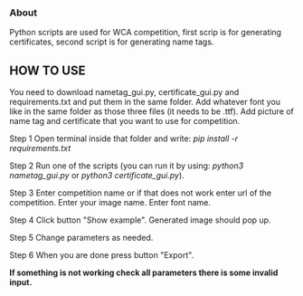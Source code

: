 ### About

Python scripts are used for WCA competition, first scrip is for generating certificates, second script is for generating name tags.

## HOW TO USE

You need to download nametag_gui.py, certificate_gui.py and requirements.txt and put them in the same folder.
Add whatever font you like in the same folder as those three files (it needs to be .ttf).
Add picture of name tag and certificate that you want to use for competition.

Step 1
Open terminal inside that folder and write:
  _pip install -r requirements.txt_

Step 2
Run one of the scripts
(you can run it by using:
  _python3 nametag_gui.py_
  or
  _python3 certificate_gui.py_).
  
Step 3
Enter competition name or if that does not work enter url of the competition.
Enter your image name.
Enter font name.

Step 4
Click button "Show example".
Generated image should pop up.

Step 5
Change parameters as needed.

Step 6
When you are done press button "Export".

**If something is not working check all parameters there is some invalid input.**
